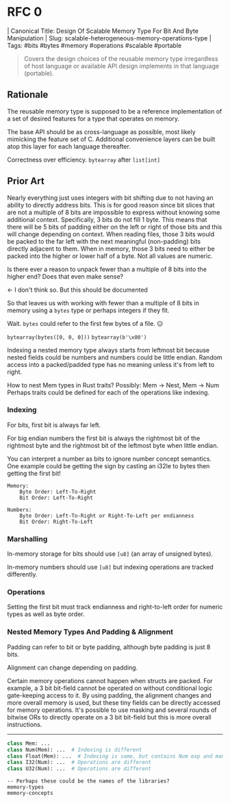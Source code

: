 # RFC 0

| Canonical Title: Design Of Scalable Memory Type For Bit And Byte Manipulation
| Slug: scalable-heterogeneous-memory-operations-type
| Tags: #bits #bytes #memory #operations #scalable #portable

> Covers the design choices of the reusable memory type irregardless of host
    language or available API design implements in that language (portable).

## Rationale

The reusable memory type is supposed to be a reference implementation of a set
of desired features for a type that operates on memory.

The base API should be as cross-language as possible, most likely mimicking the
feature set of C. Additional convenience layers can be built atop this layer for
each language thereafter.

Correctness over efficiency. `bytearray` after `list[int]`

## Prior Art

Nearly everything just uses integers with bit shifting due to not having an
ability to directly address bits. This is for good reason since bit slices that
are not a multiple of 8 bits are impossible to express without knowing some
additional context. Specifically, 3 bits do not fill 1 byte. This means that
there will be 5 bits of padding either on the left or right of those bits and
this will change depending on context. When reading files, those 3 bits would be
packed to the far left with the next meaningful (non-padding) bits directly
adjacent to them. When in memory, those 3 bits need to either be packed into the
higher or lower half of a byte. Not all values are numeric.

Is there ever a reason to unpack fewer than a multiple of 8 bits into the higher
end? Does that even make sense?

<- I don't think so. But this should be documented

So that leaves us with working with fewer than a multiple of 8 bits in memory
using a `bytes` type or perhaps integers if they fit.

Wait. `bytes` could refer to the first few bytes of a file. 😑

`bytearray(bytes([0, 0, 0]))`
`bytearray(b'\x00')`

Indexing a nested memory type always starts from leftmost bit because nested
fields could be numbers and numbers could be little endian. Random access into
a packed/padded type has no meaning unless it's from left to right.

How to nest Mem types in Rust traits? Possibly: Mem -> Nest, Mem -> Num
Perhaps traits could be defined for each of the operations like indexing.

### Indexing

For bits, first bit is always far left.

For big endian numbers the first bit is always the rightmost bit of the
rightmost byte and the rightmost bit of the leftmost byte when little endian.

You can interpret a number as bits to ignore number concept semantics. One
example could be getting the sign by casting an i32le to bytes then getting the
first bit!

```
Memory:
    Byte Order: Left-To-Right
    Bit Order: Left-To-Right

Numbers:
    Byte Order: Left-To-Right or Right-To-Left per endianness
    Bit Order: Right-To-Left
```

### Marshalling

In-memory storage for bits should use `[u8]` (an array of unsigned bytes).

In-memory numbers should use `[u8]` but indexing operations are tracked
differently.

### Operations

Setting the first bit must track endianness and right-to-left order for numeric
types as well as byte order.

### Nested Memory Types And Padding & Alignment

Padding can refer to bit or byte padding, although byte padding is just 8 bits.

Alignment can change depending on padding.

Certain memory operations cannot happen when structs are packed. For example, a
3 bit bit-field cannot be operated on without conditional logic gate-keeping
access to it. By using padding, the alignment changes and more overall memory is
used, but these tiny fields can be directly accessed for memory operations. It's
possible to use masking and several rounds of bitwise ORs to directly operate on
a 3 bit bit-field but this is more overall instructions.

---

```python
class Mem: ...
class Num(Mem): ...  # Indexing is different
class Float(Mem): ...  # Indexing is same, but contains Num exp and mantissa
class I32(Num): ...  # Operations are different
class U32(Num): ...  # Operations are different
```

```
-- Perhaps these could be the names of the libraries?
memory-types
memory-concepts
```
